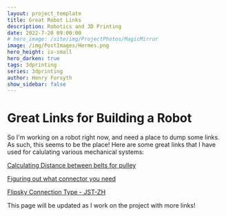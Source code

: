 ```yaml
---
layout: project_template
title: Great Robot Links
description: Robotics and 3D Printing
date: 2022-7-20 09:00:00
# hero_image: /site/img/ProjectPhotos/MagicMirror
image: /img/PostImages/Hermes.png
hero_height: is-small
hero_darken: true
tags: 3dprinting
series: 3dprinting
author: Henry Forsyth
show_sidebar: false
---
```


# Great Links for Building a Robot

So I'm working on a robot right now, and need a place to dump some links. As such, this seems to be the place! Here are some great links that I have used for calulating various mechanical systems:

[Calculating Distance between belts for pulley](https://sudenga.com/resources/figuring-belt-lengths-and-distance-between-pulleys/)

[Figuring out what connector you need](https://core-electronics.com.au/guides/Identify-Electrical-Connectors/)

[Flipsky Connection Type - JST-ZH](https://flipsky.net/collections/accessories/products/flipsky-esc-sensor-wires)

This page will be updated as I work on the project with more links!





